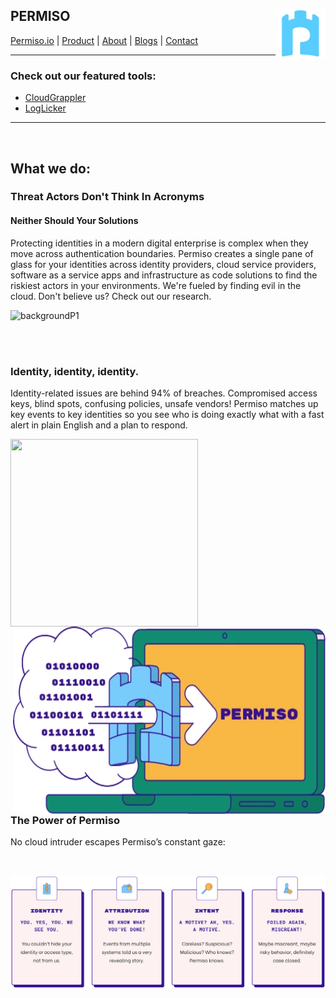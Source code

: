 ## PERMISO  <img align="right" src="https://github.com/Permiso-io-tools/.github/blob/main/permiso.jpg" height="80" width="80"/>
[Permiso.io](https://permiso.io)  |  [Product](https://permiso.io/product/)  |  [About](https://permiso.io/about)  |  [Blogs](https://permiso.io/blog)  |  [Contact](https://permiso.io/contact)
***
### Check out our featured tools:
- [CloudGrappler](https://github.com/Permiso-io-tools/CloudGrappler)
- [LogLicker](https://github.com/Permiso-io-tools/LogLicker)
***
<br/>

## What we do:
### Threat Actors Don't Think In Acronyms
#### Neither Should Your Solutions 

Protecting identities in a modern digital enterprise is complex when they move across authentication boundaries. Permiso creates a single pane of glass for your identities across identity providers, cloud service providers, software as a service apps and infrastructure as code solutions to find the riskiest actors in your environments. We're fueled by finding evil in the cloud. Don't believe us? Check out our research. 

![](https://permiso.io/hubfs/illustration-unicorn-and-wall-png.webp "backgroundP1")

<br/>
<br/>

### Identity, identity, identity.
Identity-related issues are behind 94% of breaches. Compromised access keys, blind spots, confusing policies, unsafe vendors! Permiso matches up key events to key identities so you see who is doing exactly what with a fast alert in plain English and a plan to respond. 

<img align="left" src="https://permiso.io/hubfs/Product.webp" height="300" width="300"/>
<img align="right" src="https://github.com/Permiso-io-tools/.github/blob/main/icon2.png" height="300" width="500"/>

<br clear="left"/>

<br/>
<br/>

### The Power of Permiso
No cloud intruder escapes Permiso’s constant gaze:

<br/>

![](https://github.com/Permiso-io-tools/.github/blob/main/icon1.png "backgroundP2")
